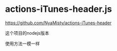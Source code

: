 # actions-iTunes-header.js

https://github.com/NyaMisty/actions-iTunes-header

这个项目的nodejs版本

使用方法一模一样
